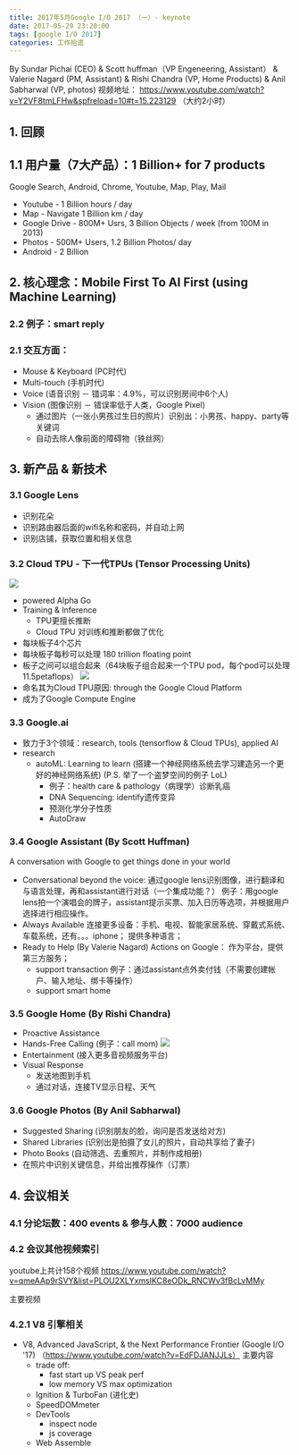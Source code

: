 ```yaml
---
title: 2017年5月Google I/O 2017 （一）- keynote
date: 2017-05-29 23:20:00
tags: [google I/O 2017]
categories: 工作拾遗
---
```


By Sundar Pichai (CEO) & Scott huffman（VP Engeneering, Assistant） & Valerie Nagard (PM, Assistant) & Rishi Chandra (VP, Home Products) & Anil Sabharwal (VP, photos)
视频地址： https://www.youtube.com/watch?v=Y2VF8tmLFHw&spfreload=10#t=15.223129 （大约2小时）


## 1. 回顾
## 1.1 用户量（7大产品）：1 Billion+ for 7 products
Google Search, Android, Chrome, Youtube, Map, Play, Mail
- Youtube - 1 Billion hours / day 
- Map - Navigate 1 Billion km / day
- Google Drive - 800M+ Usrs, 3 Billion Objects / week (from 100M in 2013)
- Photos - 500M+ Users, 1.2 Billion Photos/ day
- Android - 2 Billion
<!-- more -->
    
        
## 2. 核心理念：Mobile First To AI First (using Machine Learning)
### 2.2  例子：smart reply
### 2.1 交互方面：
- Mouse & Keyboard (PC时代)
- Multi-touch (手机时代) 
- Voice (语音识别 － 错词率：4.9%，可以识别房间中6个人)
- Vision (图像识别 － 错误率低于人类，Google Pixel)
    - 通过图片（一张小男孩过生日的照片）识别出：小男孩、happy、party等关键词
    - 自动去除人像前面的障碍物（铁丝网）
        
## 3. 新产品 & 新技术
### 3.1 Google Lens
- 识别花朵
- 识别路由器后面的wifi名称和密码，并自动上网
- 识别店铺，获取位置和相关信息

### 3.2 Cloud TPU - 下一代TPUs (Tensor Processing Units)
![](TPU.png)
- powered Alpha Go
- Training & Inference 
    - TPU更擅长推断
    - Cloud TPU 对训练和推断都做了优化
- 每块板子4个芯片
- 每块板子每秒可以处理 180 trillion floating point
- 板子之间可以组合起来（64块板子组合起来一个TPU pod，每个pod可以处理11.5petaflops）
![](TPU-pod.png)
- 命名其为Cloud TPU原因: through the Google Cloud Platform
- 成为了Google Compute Engine

### 3.3 Google.ai
- 致力于3个领域：research, tools (tensorflow & Cloud TPUs), applied AI
- research
    - autoML: Learning to learn (搭建一个神经网络系统去学习建造另一个更好的神经网络系统) (P.S. 举了一个盗梦空间的例子 LoL) 
        - 例子：health care & pathology（病理学）诊断乳癌
        - DNA Sequencing: identify遗传变异
        - 预测化学分子性质
        - AutoDraw

### 3.4 Google Assistant (By Scott Huffman)
A conversation with Google to get things done in your world
- Conversational
beyond the voice: 通过google lens识别图像，进行翻译和与语言处理，再和assistant进行对话（一个集成功能？）
例子：用google lens拍一个演唱会的牌子，assistant提示买票、加入日历等选项，并根据用户选择进行相应操作。
- Always Available
连接更多设备：手机、电视、智能家居系统、穿戴式系统、车载系统，还有。。。iphone；
提供多种语言；
- Ready to Help (By Valerie Nagard)
Actions on Google：
作为平台，提供第三方服务；
    - support transaction
    例子：通过assistant点外卖付钱（不需要创建帐户、输入地址、绑卡等操作）
    - support smart home

### 3.5 Google Home (By Rishi Chandra)
- Proactive Assistance
- Hands-Free Calling (例子：call mom)
![](google-home.png)
- Entertainment (接入更多音视频服务平台)
- Visual Response
    - 发送地图到手机
    - 通过对话，连接TV显示日程、天气

### 3.6 Google Photos (By Anil Sabharwal)
- Suggested Sharing (识别朋友的脸，询问是否发送给对方)
- Shared Libraries (识别出是拍摄了女儿的照片，自动共享给了妻子)
- Photo Books (自动筛选、去重照片，并制作成相册)
- 在照片中识别关键信息，并给出推荐操作（订票）


## 4. 会议相关
### 4.1 分论坛数：400 events & 参与人数：7000 audience
    
    
### 4.2 会议其他视频索引
youtube上共计158个视频
 https://www.youtube.com/watch?v=qmeAAp9rSVY&list=PLOU2XLYxmsIKC8eODk_RNCWv3fBcLvMMy

主要视频
### 4.2.1 V8 引擎相关
- V8, Advanced JavaScript, & the Next Performance Frontier (Google I/O '17)
 （https://www.youtube.com/watch?v=EdFDJANJJLs）
主要内容
    - trade off:
        - fast start up VS peak perf
        - low memory VS max optimization
    - Ignition & TurboFan (进化史)
    - SpeedDOMmeter
    - DevTools
        - inspect node
        - js coverage
    - Web Assemble
